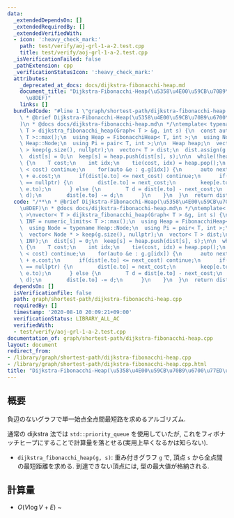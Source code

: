 ```yaml
---
data:
  _extendedDependsOn: []
  _extendedRequiredBy: []
  _extendedVerifiedWith:
  - icon: ':heavy_check_mark:'
    path: test/verify/aoj-grl-1-a-2.test.cpp
    title: test/verify/aoj-grl-1-a-2.test.cpp
  _isVerificationFailed: false
  _pathExtension: cpp
  _verificationStatusIcon: ':heavy_check_mark:'
  attributes:
    _deprecated_at_docs: docs/dijkstra-fibonacchi-heap.md
    document_title: "Dijkstra-Fibonacchi-Heap(\u5358\u4E00\u59CB\u70B9\u6700\u77ED\
      \u8DEF)"
    links: []
  bundledCode: "#line 1 \"graph/shortest-path/dijkstra-fibonacchi-heap.cpp\"\n/**\n\
    \ * @brief Dijkstra-Fibonacchi-Heap(\u5358\u4E00\u59CB\u70B9\u6700\u77ED\u8DEF\
    )\n * @docs docs/dijkstra-fibonacchi-heap.md\n */\ntemplate< typename T >\nvector<\
    \ T > dijkstra_fibonacchi_heap(Graph< T > &g, int s) {\n  const auto INF = numeric_limits<\
    \ T >::max();\n  using Heap = FibonacchiHeap< T, int >;\n  using Node = typename\
    \ Heap::Node;\n  using Pi = pair< T, int >;\n\n  Heap heap;\n  vector< Node *\
    \ > keep(g.size(), nullptr);\n  vector< T > dist;\n  dist.assign(g.size(), INF);\n\
    \  dist[s] = 0;\n  keep[s] = heap.push(dist[s], s);\n\n  while(!heap.empty())\
    \ {\n    T cost;\n    int idx;\n    tie(cost, idx) = heap.pop();\n    if(dist[idx]\
    \ < cost) continue;\n    for(auto &e : g.g[idx]) {\n      auto next_cost = cost\
    \ + e.cost;\n      if(dist[e.to] <= next_cost) continue;\n      if(keep[e.to]\
    \ == nullptr) {\n        dist[e.to] = next_cost;\n        keep[e.to] = heap.push(dist[e.to],\
    \ e.to);\n      } else {\n        T d = dist[e.to] - next_cost;\n        heap.decrease_key(keep[e.to],\
    \ d);\n        dist[e.to] -= d;\n      }\n    }\n  }\n  return dist;\n}\n"
  code: "/**\n * @brief Dijkstra-Fibonacchi-Heap(\u5358\u4E00\u59CB\u70B9\u6700\u77ED\
    \u8DEF)\n * @docs docs/dijkstra-fibonacchi-heap.md\n */\ntemplate< typename T\
    \ >\nvector< T > dijkstra_fibonacchi_heap(Graph< T > &g, int s) {\n  const auto\
    \ INF = numeric_limits< T >::max();\n  using Heap = FibonacchiHeap< T, int >;\n\
    \  using Node = typename Heap::Node;\n  using Pi = pair< T, int >;\n\n  Heap heap;\n\
    \  vector< Node * > keep(g.size(), nullptr);\n  vector< T > dist;\n  dist.assign(g.size(),\
    \ INF);\n  dist[s] = 0;\n  keep[s] = heap.push(dist[s], s);\n\n  while(!heap.empty())\
    \ {\n    T cost;\n    int idx;\n    tie(cost, idx) = heap.pop();\n    if(dist[idx]\
    \ < cost) continue;\n    for(auto &e : g.g[idx]) {\n      auto next_cost = cost\
    \ + e.cost;\n      if(dist[e.to] <= next_cost) continue;\n      if(keep[e.to]\
    \ == nullptr) {\n        dist[e.to] = next_cost;\n        keep[e.to] = heap.push(dist[e.to],\
    \ e.to);\n      } else {\n        T d = dist[e.to] - next_cost;\n        heap.decrease_key(keep[e.to],\
    \ d);\n        dist[e.to] -= d;\n      }\n    }\n  }\n  return dist;\n}\n"
  dependsOn: []
  isVerificationFile: false
  path: graph/shortest-path/dijkstra-fibonacchi-heap.cpp
  requiredBy: []
  timestamp: '2020-08-10 20:09:21+09:00'
  verificationStatus: LIBRARY_ALL_AC
  verifiedWith:
  - test/verify/aoj-grl-1-a-2.test.cpp
documentation_of: graph/shortest-path/dijkstra-fibonacchi-heap.cpp
layout: document
redirect_from:
- /library/graph/shortest-path/dijkstra-fibonacchi-heap.cpp
- /library/graph/shortest-path/dijkstra-fibonacchi-heap.cpp.html
title: "Dijkstra-Fibonacchi-Heap(\u5358\u4E00\u59CB\u70B9\u6700\u77ED\u8DEF)"
---
```

## 概要

負辺のないグラフで単一始点全点間最短路を求めるアルゴリズム.

通常の dijkstra 法では `std::priority_queue` を使用していたが, これをフィボナッチヒープにすることで計算量を落とせる(実用上早くなるかは知らない).

* `dijkstra_fibonacchi_heap(g, s)`: 重み付きグラフ `g` で, 頂点 `s` から全点間の最短距離を求める. 到達できない頂点には, 型の最大値が格納される.

## 計算量

* $O(V \log V + E)$
~

